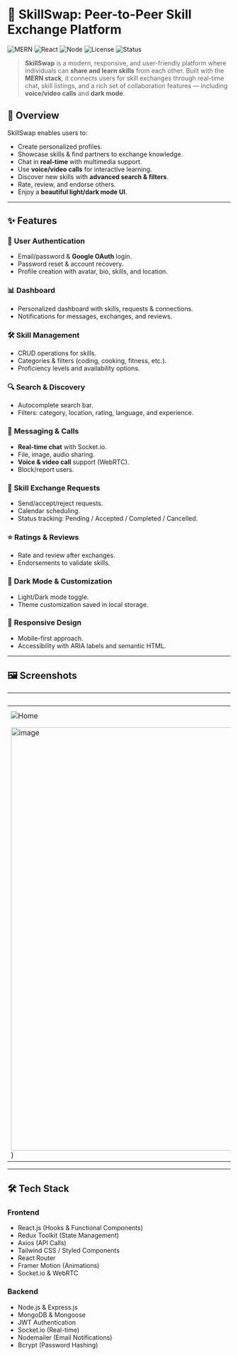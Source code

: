 # 🌟 SkillSwap: Peer-to-Peer Skill Exchange Platform

![MERN](https://img.shields.io/badge/Stack-MERN-blueviolet?style=flat-square) 
![React](https://img.shields.io/badge/Frontend-React.js-61DAFB?style=flat-square&logo=react) 
![Node](https://img.shields.io/badge/Backend-Node.js-339933?style=flat-square&logo=node.js) 
![License](https://img.shields.io/badge/License-MIT-green?style=flat-square) 
![Status](https://img.shields.io/badge/Status-Deployed-success?style=flat-square)

> **SkillSwap** is a modern, responsive, and user-friendly platform where individuals can **share and learn skills** from each other. Built with the **MERN stack**, it connects users for skill exchanges through real-time chat, skill listings, and a rich set of collaboration features — including **voice/video calls** and **dark mode**.



## 📖 Overview
SkillSwap enables users to:
- Create personalized profiles.
- Showcase skills & find partners to exchange knowledge.
- Chat in **real-time** with multimedia support.
- Use **voice/video calls** for interactive learning.
- Discover new skills with **advanced search & filters**.
- Rate, review, and endorse others.
- Enjoy a **beautiful light/dark mode UI**.

---

## ✨ Features

### 👤 **User Authentication**
- Email/password & **Google OAuth** login.
- Password reset & account recovery.
- Profile creation with avatar, bio, skills, and location.

### 📊 **Dashboard**
- Personalized dashboard with skills, requests & connections.
- Notifications for messages, exchanges, and reviews.

### 🛠 **Skill Management**
- CRUD operations for skills.
- Categories & filters (coding, cooking, fitness, etc.).
- Proficiency levels and availability options.

### 🔍 **Search & Discovery**
- Autocomplete search bar.
- Filters: category, location, rating, language, and experience.

### 💬 **Messaging & Calls**
- **Real-time chat** with Socket.io.
- File, image, audio sharing.
- **Voice & video call** support (WebRTC).
- Block/report users.

### 🤝 **Skill Exchange Requests**
- Send/accept/reject requests.
- Calendar scheduling.
- Status tracking: Pending / Accepted / Completed / Cancelled.

### ⭐ **Ratings & Reviews**
- Rate and review after exchanges.
- Endorsements to validate skills.

### 🎨 **Dark Mode & Customization**
- Light/Dark mode toggle.
- Theme customization saved in local storage.

### 📱 **Responsive Design**
- Mobile-first approach.
- Accessibility with ARIA labels and semantic HTML.

---

## 🖼 Screenshots
| Home Page | Dashboard | Messaging |
|-----------|-----------|-----------|
| ![Home](<img width="1343" height="955" alt="image" src="https://github.com/user-attachments/assets/133cfff3-4be0-4e9a-ba92-aeaeb88b1708" />) | ![Dashboard](<img width="1279" height="953" alt="Screenshot 2025-08-15 210804" src="https://github.com/user-attachments/assets/047f31c3-f4a6-45e4-aa3b-a07d9b88d552" />) | ![Chat](
<img width="1905" height="953" alt="image" src="https://github.com/user-attachments/assets/a1556bc3-cbeb-49ce-b174-a0f68ae89f38" />) |




---

## 🛠 Tech Stack


### **Frontend**
- React.js (Hooks & Functional Components)
- Redux Toolkit (State Management)
- Axios (API Calls)
- Tailwind CSS / Styled Components
- React Router
- Framer Motion (Animations)
- Socket.io & WebRTC

### **Backend**
- Node.js & Express.js
- MongoDB & Mongoose
- JWT Authentication
- Socket.io (Real-time)
- Nodemailer (Email Notifications)
- Bcrypt (Password Hashing)


